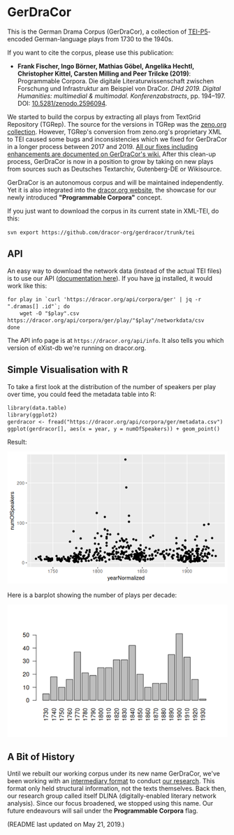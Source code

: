# GerDraCor

This is the German Drama Corpus (GerDraCor), a collection of [TEI-P5](https://tei-c.org/guidelines/p5/)-encoded German-language plays from 1730 to the 1940s.

If you want to cite the corpus, please use this publication:

- **Frank Fischer, Ingo Börner, Mathias Göbel, Angelika Hechtl, Christopher Kittel, Carsten Milling and Peer Trilcke (2019)**: Programmable Corpora. Die digitale Literaturwissenschaft zwischen Forschung und Infrastruktur am Beispiel von DraCor. *DHd 2019. Digital Humanities: multimedial & multimodal. Konferenzabstracts*, pp. 194–197. DOI: [10.5281/zenodo.2596094](https://doi.org/10.5281/zenodo.2596094).

We started to build the corpus by extracting all plays from TextGrid Repository (TGRep). The source for the versions in TGRep was the [zeno.org collection](http://www.zeno.org/). However, TGRep's conversion from zeno.org's proprietary XML to TEI caused some bugs and inconsistencies which we fixed for GerDraCor in a longer process between 2017 and 2019. [All our fixes including enhancements are documented on GerDraCor's wiki.](https://github.com/dracor-org/gerdracor/wiki/Documentation-for-Correcting-Plays-from-TextGrid-Repository) After this clean-up process, GerDraCor is now in a position to grow by taking on new plays from sources such as Deutsches Textarchiv, Gutenberg-DE or Wikisource.

GerDraCor is an autonomous corpus and will be maintained independently. Yet it is also integrated into the [dracor.org website](https://dracor.org/), the showcase for our newly introduced **"Programmable Corpora"** concept.

If you just want to download the corpus in its current state in XML-TEI, do this:

`svn export https://github.com/dracor-org/gerdracor/trunk/tei`

## API

An easy way to download the network data (instead of the actual TEI files) is to use our API ([documentation here](https://dracor.org/documentation/api/)). If you have [jq](http://blog.librato.com/posts/jq-json) installed, it would work like this:

```
for play in `curl 'https://dracor.org/api/corpora/ger' | jq -r ".dramas[] .id"`; do
    wget -O "$play".csv https://dracor.org/api/corpora/ger/play/"$play"/networkdata/csv
done
```

The API info page is at `https://dracor.org/api/info`. It also tells you which version of eXist-db we're running on dracor.org.

## Simple Visualisation with R

To take a first look at the distribution of the number of speakers per play over time, you could feed the metadata table into R:

```
library(data.table)
library(ggplot2)
gerdracor <- fread("https://dracor.org/api/corpora/ger/metadata.csv")
ggplot(gerdracor[], aes(x = year, y = numOfSpeakers)) + geom_point()
```

Result:

![number of speakers per play over time](numOfSpeakers.png)

Here is a barplot showing the number of plays per decade:

![number of speakers per play over time](playsPerDecade.png)

## A Bit of History

Until we rebuilt our working corpus under its new name GerDraCor, we've been working with an [intermediary format](https://github.com/dlina/project/tree/master/data/zwischenformat) to conduct [our research](https://dlina.github.io/talks/). This format only held structural information, not the texts themselves. Back then, our research group called itself DLINA (digitally-enabled literary network analysis). Since our focus broadened, we stopped using this name. Our future endeavours will sail under the **Programmable Corpora** flag.

(README last updated on May 21, 2019.)
